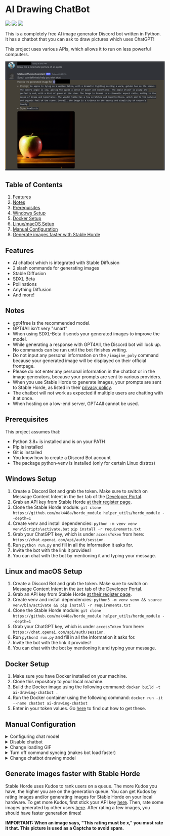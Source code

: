 # AI Drawing ChatBot

![](https://img.shields.io/github/license/mak448a/Stable-Diffusion-Bot)
![](https://img.shields.io/github/contributors/mak448a/Stable-Diffusion-Bot)
![](https://img.shields.io/github/repo-size/mak448a/Stable-Diffusion-Bot)

This is a completely free AI image generator Discord bot written in Python.
It has a chatbot that you can ask to draw pictures which uses ChatGPT!

This project uses various APIs, which allows it to run on less powerful computers.

![Demo picture](assets/demo.png)

## Table of Contents
1. [Features](#Features)
2. [Notes](#Notes)
3. [Prerequisites](#Prerequisites)
4. [Windows Setup](#windows-setup)
5. [Docker Setup](#docker-setup)
6. [Linux/macOS Setup](#linux-and-macos-setup)
7. [Manual Configuration](#Manual-Configuration)
8. [Generate images faster with Stable Horde](#Generate-images-faster-with-Stable-Horde)


## Features
- AI chatbot which is integrated with Stable Diffusion
- 2 slash commands for generating images
- Stable Diffusion
- SDXL Beta
- Pollinations
- Anything Diffusion
- And more!


## Notes

- gpt4free is the recommended model.
- GPT4All isn't very "smart"
- When using SDXL-Beta it sends your generated images to improve the model.
- While generating a response with GPT4All, the Discord bot will lock up.
No commands can be run until the bot finishes writing.
- Do not input any personal information on the `/imagine_poly` command because your generated image will be displayed
on their official frontpage.
- Please do not enter any personal information in the chatbot or in the image generators,
because your prompts are sent to various providers.
- When you use Stable Horde to generate images, your prompts are sent to Stable Horde, as listed in their [privacy policy](https://stablehorde.net/privacy).
- The chatbot will not work as expected if multiple users are chatting with it at once.
- When hosting on a low-end server, GPT4All cannot be used.


## Prerequisites
This project assumes that:
- Python 3.8+ is installed and is on your PATH
- Pip is installed
- Git is installed
- You know how to create a Discord Bot account
- The package python-venv is installed (only for certain Linux distros)


## Windows Setup
1. Create a Discord Bot and grab the token. Make sure to switch on Message Content Intent in the `Bot` tab of the 
[Developer Portal](https://discord.com/developers/applications).
2. Grab an API key from Stable Horde [at their register page](https://stablehorde.net/register).
3. Clone the Stable Horde module: `git clone https://github.com/mak448a/horde_module helper_utils/horde_module --depth=1`
4. Create venv and install dependencies: `python -m venv venv` `venv\Scripts\activate.bat`
`pip install -r requirements.txt`
5. Grab your ChatGPT key, which is under `accessToken` from here: `https://chat.openai.com/api/auth/session`.
6. Run `python run.py` and fill in all the information it asks for.
7. Invite the bot with the link it provides!
8. You can chat with the bot by mentioning it and typing your message.

## Linux and macOS Setup
1. Create a Discord Bot and grab the token. Make sure to switch on Message Content Intent in the `Bot` tab of the 
[Developer Portal](https://discord.com/developers/applications).
2. Grab an API key from Stable Horde [at their register page](https://stablehorde.net/register).
3. Create venv and install dependencies: `python3 -m venv venv && source venv/bin/activate && pip install -r requirements.txt`
4. Clone the Stable Horde module: `git clone https://github.com/mak448a/horde_module helper_utils/horde_module --depth=1`
5. Grab your ChatGPT key, which is under `accessToken` from here: `https://chat.openai.com/api/auth/session`.
6. Run `python3 run.py` and fill in all the information it asks for.
7. Invite the bot with the link it provides!
8. You can chat with the bot by mentioning it and typing your message.

## Docker Setup
1. Make sure you have Docker installed on your machine.
2. Clone this repository to your local machine.
3. Build the Docker image using the following command: `docker build -t ai-drawing-chatbot .`
4. Run the Docker container using the following command: `docker run -it --name chatbot ai-drawing-chatbot`
5. Enter in your token values. Go [here](#linux-and-macos-setup) to find out how to get these.


## Manual Configuration
<details><summary>Configuring chat model</summary>

Go to `config.json` and set the key `"model"` to the model you want.

**Available Models**
- gpt4free
- GPT4All

You must write the model exactly as it is written here.

When you are done, the edited line should look like this:

```json
"model": "gpt4free",
```

</details>

<details><summary>Disable chatbot</summary>

Go to `config.json` and set the key `"chatbot"` to false.

It should look like this:

```json
"chatbot": false,
```
</details>

<details><summary>Change loading GIF</summary>

Go to `config.json` and set the key `"loading_gif"` to any GIF on Tenor you want!

It should look like this:

```json
"loading_gif": "https://tenor.com/your/favorite/loading/gif",
```
</details>

<details><summary>Turn off command syncing (makes bot load faster)</summary>

Please note that this will break the bot if you haven't run it for the first time.
Go to `config.json` and set the key `"sync"` to `false`.

It should look like this:

```json
"sync": false,
```
</details>

<details><summary>Change chatbot drawing model</summary>

Go to `config.json` and set the key `"image_model"` to a model that you find [here](https://aqualxx.github.io/stable-ui/).

It should look like this:

```json
"image_model": "SDXL 1.0"
```
</details>


## Generate images faster with Stable Horde
Stable Horde uses Kudos to rank users on a queue. The more Kudos you have, the higher you are on the generation queue.
You can get Kudos by rating images and/or generating images for Stable Horde
on your local hardware.
To get more Kudos, first stick your API key [here](https://tinybots.net/artbot/settings).
Then, rate some images generated by other users [here](https://tinybots.net/artbot/rate).
After rating a few images, you should have faster generation times!

**IMPORTANT: When an image says, "This rating must be x," you must rate it that.
This picture is used as a Captcha to avoid spam.**
